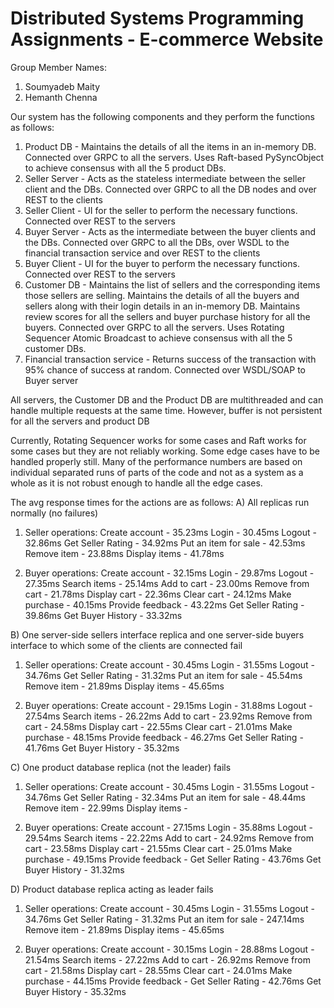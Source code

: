 # Distributed Systems Programming Assignments - E-commerce Website

Group Member Names:
1)  Soumyadeb Maity
2)  Hemanth Chenna

Our system has the following components and they perform the functions as follows:
1) Product DB - Maintains the details of all the items in an in-memory DB. Connected over GRPC to all the servers. Uses Raft-based PySyncObject to achieve consensus with all the 5 product DBs.
2) Seller Server - Acts as the stateless intermediate between the seller client and the DBs. Connected over GRPC to all the DB nodes and over REST to the clients
3) Seller Client - UI for the seller to perform the necessary functions. Connected over REST to the servers
4) Buyer Server - Acts as the intermediate between the buyer clients and the DBs. Connected over GRPC to all the DBs, over WSDL to the financial transaction service and over REST to the clients
5) Buyer Client - UI for the buyer to perform the necessary functions. Connected over REST to the servers
6) Customer DB - Maintains the list of sellers and the corresponding items those sellers are selling. Maintains the details of all the buyers and sellers along with their login details in an in-memory DB. Maintains review scores for all the sellers and buyer purchase history for all the buyers. Connected over GRPC to all the servers. Uses Rotating Sequencer Atomic Broadcast to achieve consensus with all the 5 customer DBs.
7) Financial transaction service - Returns success of the transaction with 95% chance of success at random. Connected over WSDL/SOAP to Buyer server

All servers, the Customer DB and the Product DB are multithreaded and can handle multiple requests at the same time.
However, buffer is not persistent for all the servers and product DB

Currently, Rotating Sequencer works for some cases and Raft works for some cases but they are not reliably working. Some edge cases have to be handled properly still. Many of the performance numbers are based on individual separated runs of parts of the code and not as a system as a whole as it is not robust enough to handle all the edge cases.

The avg response times for the actions are as follows:
A) All replicas run normally (no failures)
1) Seller operations:
Create account - 35.23ms
Login - 30.45ms
Logout - 32.86ms
Get Seller Rating - 34.92ms
Put an item for sale - 42.53ms
Remove item - 23.88ms
Display items - 41.78ms

2) Buyer operations: 
Create account - 32.15ms
Login - 29.87ms
Logout - 27.35ms
Search items - 25.14ms
Add to cart - 23.00ms
Remove from cart - 21.78ms
Display cart - 22.36ms
Clear cart - 24.12ms
Make purchase - 40.15ms
Provide feedback - 43.22ms
Get Seller Rating - 39.86ms
Get Buyer History - 33.32ms


B) One server-side sellers interface replica and one server-side buyers interface to which some of the clients are connected fail
1) Seller operations:
Create account - 30.45ms
Login - 31.55ms
Logout - 34.76ms
Get Seller Rating - 31.32ms
Put an item for sale - 45.54ms
Remove item - 21.89ms
Display items - 45.65ms

2) Buyer operations: 
Create account - 29.15ms
Login - 31.88ms
Logout - 27.54ms
Search items - 26.22ms
Add to cart - 23.92ms
Remove from cart - 24.58ms
Display cart - 22.55ms
Clear cart - 21.01ms
Make purchase - 48.15ms
Provide feedback - 46.27ms
Get Seller Rating - 41.76ms
Get Buyer History - 35.32ms


C) One product database replica (not the leader) fails
1) Seller operations:
Create account - 30.45ms
Login - 31.55ms
Logout - 34.76ms
Get Seller Rating - 32.34ms
Put an item for sale - 48.44ms
Remove item - 22.99ms
Display items - 

2) Buyer operations: 
Create account - 27.15ms
Login - 35.88ms
Logout - 29.54ms
Search items - 22.22ms
Add to cart - 24.92ms
Remove from cart - 23.58ms
Display cart - 21.55ms
Clear cart - 25.01ms
Make purchase - 49.15ms
Provide feedback - 
Get Seller Rating - 43.76ms
Get Buyer History - 31.32ms


D) Product database replica acting as leader fails
1) Seller operations:
Create account - 30.45ms
Login - 31.55ms
Logout - 34.76ms
Get Seller Rating - 31.32ms
Put an item for sale - 247.14ms
Remove item - 21.89ms
Display items - 45.65ms

2) Buyer operations: 
Create account - 30.15ms
Login - 28.88ms
Logout - 21.54ms
Search items - 27.22ms
Add to cart - 26.92ms
Remove from cart - 21.58ms
Display cart - 28.55ms
Clear cart - 24.01ms
Make purchase - 44.15ms
Provide feedback - 
Get Seller Rating - 42.76ms
Get Buyer History - 35.32ms
